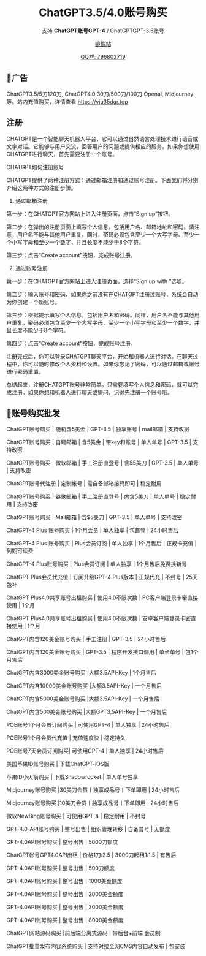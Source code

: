 <div align="center">
<h1 align="center">ChatGPT3.5/4.0账号购买</h1>

支持 **ChatGPT账号GPT-4** / ChatGPTGPT-3.5账号



[镜像站](https://www.w421.com/)

[QQ群: 796802719](http://qm.qq.com/cgi-bin/qm/qr?_wv=1027&k=SG5GfBPiUOh3LO2Tl5XvOuFoRwvlUEzY&authKey=Dz8p7V46sUWO6nKUCL5TV9ejN4SSIWCq0JJ1JuMbJGzX%2BHkXCceIkDO2SYm54IJf&noverify=0&group_code=796802719)

</div>


## 👏广告
ChatGPT3.5/5刀120刀, ChatGPT4.0 30刀/500刀/100刀 Openai, Midjourney等。站内充值购买，详情查看 https://vju35dgr.top


## 注册
CHATGPT是一个智能聊天机器人平台，它可以通过自然语言处理技术进行语音或文字对话。它能够与用户交流，回答用户的问题或提供相应的服务。如果你想使用CHATGPT进行聊天，首先需要注册一个账号。

CHATGPT如何注册账号

CHATGPT提供了两种注册方式：通过邮箱注册和通过账号注册。下面我们将分别介绍这两种方式的注册步骤。

1. 通过邮箱注册

第一步：在CHATGPT官方网站上进入注册页面，点击“Sign up”按钮。

第二步：在弹出的注册页面上填写个人信息，包括用户名、邮箱地址和密码。请注意，用户名不能与其他用户重复。同时，密码必须包含至少一个大写字母、至少一个小写字母和至少一个数字，并且长度不能少于8个字符。

第三步：点击“Create account”按钮，完成账号注册。

2. 通过账号注册

第一步：在CHATGPT官方网站上进入注册页面，选择“Sign up with ”选项。

第二步：输入账号和密码，如果你之前没有在CHATGPT注册过账号，系统会自动为你创建一个新账号。

第三步：根据提示填写个人信息，包括用户名和密码。同样，用户名不能与其他用户重复。密码必须包含至少一个大写字母、至少一个小写字母和至少一个数字，并且长度不能少于8个字符。

第四步：点击“Create account”按钮，完成账号注册。

注册完成后，你可以登录CHATGPT聊天平台，开始和机器人进行对话。在聊天过程中，你可以随时修改个人资料和设置。如果你忘记了密码，可以通过邮箱或账号进行密码重置。

总结起来，注册CHATGPT账号非常简单。只需要填写个人信息和密码，就可以完成注册。如果你想和机器人进行聊天或提问，记得先注册一个账号哦。

## 🚩账号购买批发

ChatGPT账号购买 | 随机含5美金 | GPT-3.5 | 独享账号 | mail邮箱 | 支持改密

ChatGPT账号购买 | 自建邮箱 | 含5美金 | 带key和账号 | 单人单号 | GPT-3.5 | 支持改密

ChatGPT账号购买 | 微软邮箱 | 手工注册直登号 | 含$5美刀 | GPT-3.5 | 单人单号 | 支持改密

ChatGPT账号代注册 | 定制帐号 | 需自备邮箱接码即可 | 稳定耐用

ChatGPT账号购买 | 谷歌邮箱 | 手工注册直登号 | 内含5美刀 | 单人单号 | 稳定耐用 | 支持改密

ChatGPT账号购买 | Mail邮箱 | 含$5美刀 | GPT-3.5 | 单人单号 | 支持改密

ChatGPT-4 Plus 账号购买 | 1个月会员 | 单人独享 | 包首登 | 24小时售后

ChatGPT-4 Plus 账号购买 | Plus会员订阅 | 单人独享 | 1个月售后 | 正规卡充值 | 到期可续费

ChatGPT-4 Plus账号购买 | Plus会员订阅 | 单人独享 | 1个月售后免费换新号

ChatGPT Plus会员代充值 | 订阅升级GPT-4 Plus版本 | 正规代充 | 不封号 | 25天包补

ChatGPT Plus4.0共享账号出租购买 | 使用4.0不限次数 | PC客户端登录卡密直接使用 | 1个月

ChatGPT Plus4.0共享账号出租购买 | 使用4.0不限次数 | 安卓客户端登录卡密直接使用 | 1个月

ChatGPT内含120美金账号购买 | 手工注册 | GPT-3.5 | 24小时售后

ChatGPT内含120美金账号购买 | GPT-3.5 | 程序开发接口调用 | 单卡单号 | 包1个月售后

ChatGPT内含3000美金账号购买 |大额3.5API-Key | 1个月售后

ChatGPT内含10000美金账号购买 |大额3.5API-Key | 一个月售后

ChatGPT内含5000美金账号购买 |大额3.5API-Key | 一个月售后

ChatGPT内含500美金账号购买 |大额GPT3.5API-Key | 一个月售后

POE账号1个月会员订阅购买 | 可使用GPT-4 | 单人独享 | 24小时售后

POE账号1个月会员代充值 | 充值速度快 | 稳定持久

POE账号7天会员订阅购买| 可使用GPT-4 | 单人独享 | 24小时售后

美国苹果ID账号购买 | 下载ChatGPT-iOS版

苹果ID小火箭购买 | 下载Shadowrocket | 单人单号独享

Midjourney账号购买 |30美刀会员丨独享成品号丨下单即用 | 24小时售后

Midjourney账号购买 |10美刀会员丨独享成品号丨下单即用 | 24小时售后

微软NewBing账号购买 | 可使用GPT-4 | 稳定耐用 | 不封号

GPT-4.0-API账号购买 | 整号出售 | 组织管理转移 | 自备普号 | 无额度

GPT-4.0API账号购买 | 整号出售 | 5000刀额度

ChatGPT帐号GPT4.0API出租 | 价格1刀:3.5 | 3000刀起租1:1.5 | 有售后

GPT-4.0API账号购买 | 整号出售 | 500刀额度

GPT-4.0API账号购买 | 整号出售 | 1000美金额度

GPT-4.0API账号购买 | 整号出售 | 2000美金额度

GPT-4.0API账号购买 | 整号出售 | 3000美金额度

GPT-4.0API账号购买 | 整号出售 | 8000美金额度

ChatGPT网站源码购买 |前后端分离式源码 | 带后台+前端 会员制

ChatGPT批量发布内容系统购买 | 支持对接全网CMS内容自动发布 | 包安装

#
